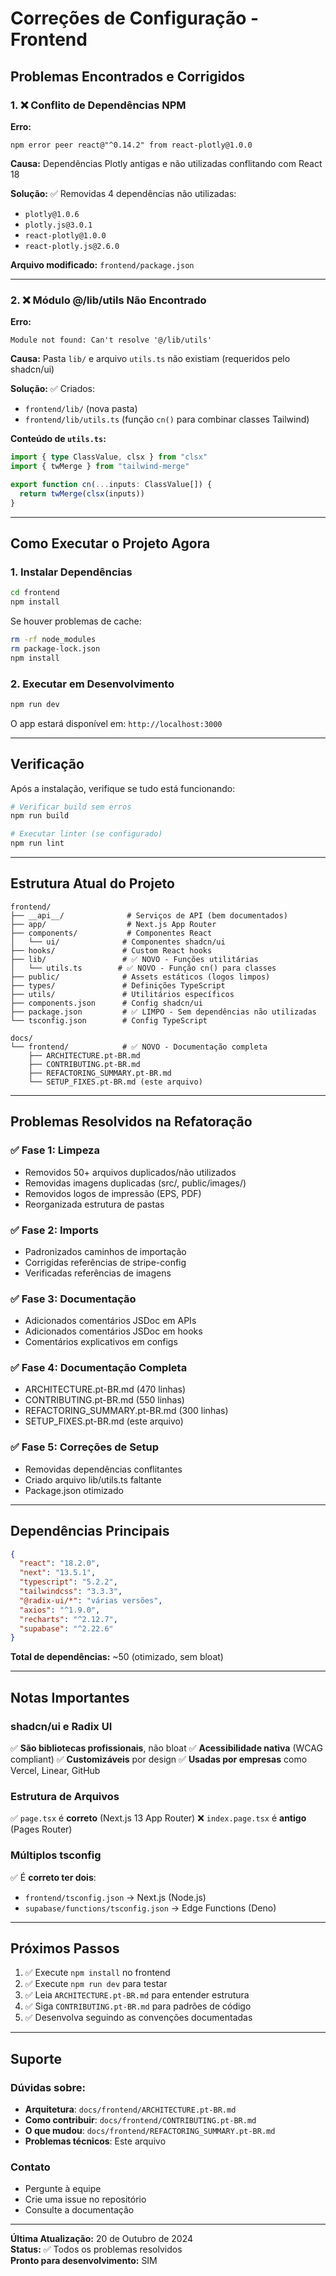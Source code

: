 # Correções de Configuração - Frontend

## Problemas Encontrados e Corrigidos

### 1. ❌ Conflito de Dependências NPM

**Erro:**
```
npm error peer react@"^0.14.2" from react-plotly@1.0.0
```

**Causa:** Dependências Plotly antigas e não utilizadas conflitando com React 18

**Solução:** ✅ Removidas 4 dependências não utilizadas:
- `plotly@1.0.6`
- `plotly.js@3.0.1`
- `react-plotly@1.0.0`
- `react-plotly.js@2.6.0`

**Arquivo modificado:** `frontend/package.json`

---

### 2. ❌ Módulo @/lib/utils Não Encontrado

**Erro:**
```
Module not found: Can't resolve '@/lib/utils'
```

**Causa:** Pasta `lib/` e arquivo `utils.ts` não existiam (requeridos pelo shadcn/ui)

**Solução:** ✅ Criados:
- `frontend/lib/` (nova pasta)
- `frontend/lib/utils.ts` (função `cn()` para combinar classes Tailwind)

**Conteúdo de `utils.ts`:**
```typescript
import { type ClassValue, clsx } from "clsx"
import { twMerge } from "tailwind-merge"

export function cn(...inputs: ClassValue[]) {
  return twMerge(clsx(inputs))
}
```

---

## Como Executar o Projeto Agora

### 1. Instalar Dependências

```bash
cd frontend
npm install
```

Se houver problemas de cache:
```bash
rm -rf node_modules
rm package-lock.json
npm install
```

### 2. Executar em Desenvolvimento

```bash
npm run dev
```

O app estará disponível em: `http://localhost:3000`

---

## Verificação

Após a instalação, verifique se tudo está funcionando:

```bash
# Verificar build sem erros
npm run build

# Executar linter (se configurado)
npm run lint
```

---

## Estrutura Atual do Projeto

```
frontend/
├── __api__/              # Serviços de API (bem documentados)
├── app/                  # Next.js App Router
├── components/           # Componentes React
│   └── ui/              # Componentes shadcn/ui
├── hooks/               # Custom React hooks
├── lib/                 # ✅ NOVO - Funções utilitárias
│   └── utils.ts        # ✅ NOVO - Função cn() para classes
├── public/              # Assets estáticos (logos limpos)
├── types/               # Definições TypeScript
├── utils/               # Utilitários específicos
├── components.json      # Config shadcn/ui
├── package.json         # ✅ LIMPO - Sem dependências não utilizadas
└── tsconfig.json        # Config TypeScript

docs/
└── frontend/            # ✅ NOVO - Documentação completa
    ├── ARCHITECTURE.pt-BR.md
    ├── CONTRIBUTING.pt-BR.md
    ├── REFACTORING_SUMMARY.pt-BR.md
    └── SETUP_FIXES.pt-BR.md (este arquivo)
```

---

## Problemas Resolvidos na Refatoração

### ✅ Fase 1: Limpeza
- Removidos 50+ arquivos duplicados/não utilizados
- Removidas imagens duplicadas (src/, public/images/)
- Removidos logos de impressão (EPS, PDF)
- Reorganizada estrutura de pastas

### ✅ Fase 2: Imports
- Padronizados caminhos de importação
- Corrigidas referências de stripe-config
- Verificadas referências de imagens

### ✅ Fase 3: Documentação
- Adicionados comentários JSDoc em APIs
- Adicionados comentários JSDoc em hooks
- Comentários explicativos em configs

### ✅ Fase 4: Documentação Completa
- ARCHITECTURE.pt-BR.md (470 linhas)
- CONTRIBUTING.pt-BR.md (550 linhas)
- REFACTORING_SUMMARY.pt-BR.md (300 linhas)
- SETUP_FIXES.pt-BR.md (este arquivo)

### ✅ Fase 5: Correções de Setup
- Removidas dependências conflitantes
- Criado arquivo lib/utils.ts faltante
- Package.json otimizado

---

## Dependências Principais

```json
{
  "react": "18.2.0",
  "next": "13.5.1",
  "typescript": "5.2.2",
  "tailwindcss": "3.3.3",
  "@radix-ui/*": "várias versões",
  "axios": "^1.9.0",
  "recharts": "^2.12.7",
  "supabase": "^2.22.6"
}
```

**Total de dependências:** ~50 (otimizado, sem bloat)

---

## Notas Importantes

### shadcn/ui e Radix UI
✅ **São bibliotecas profissionais**, não bloat
✅ **Acessibilidade nativa** (WCAG compliant)
✅ **Customizáveis** por design
✅ **Usadas por empresas** como Vercel, Linear, GitHub

### Estrutura de Arquivos
✅ `page.tsx` é **correto** (Next.js 13 App Router)
❌ `index.page.tsx` é **antigo** (Pages Router)

### Múltiplos tsconfig
✅ É **correto ter dois**:
- `frontend/tsconfig.json` → Next.js (Node.js)
- `supabase/functions/tsconfig.json` → Edge Functions (Deno)

---

## Próximos Passos

1. ✅ Execute `npm install` no frontend
2. ✅ Execute `npm run dev` para testar
3. ✅ Leia `ARCHITECTURE.pt-BR.md` para entender estrutura
4. ✅ Siga `CONTRIBUTING.pt-BR.md` para padrões de código
5. ✅ Desenvolva seguindo as convenções documentadas

---

## Suporte

### Dúvidas sobre:
- **Arquitetura**: `docs/frontend/ARCHITECTURE.pt-BR.md`
- **Como contribuir**: `docs/frontend/CONTRIBUTING.pt-BR.md`
- **O que mudou**: `docs/frontend/REFACTORING_SUMMARY.pt-BR.md`
- **Problemas técnicos**: Este arquivo

### Contato
- Pergunte à equipe
- Crie uma issue no repositório
- Consulte a documentação

---

**Última Atualização:** 20 de Outubro de 2024  
**Status:** ✅ Todos os problemas resolvidos  
**Pronto para desenvolvimento:** SIM

